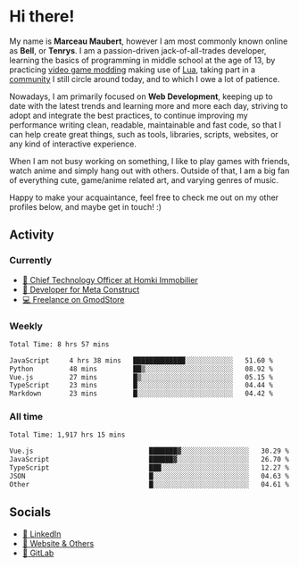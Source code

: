 # Hi there!

My name is **Marceau Maubert**, however I am most commonly known online as **Bell**, or **Tenrys**. I am a passion-driven jack-of-all-trades developer, learning the basics of programming in middle school at the age of 13, by practicing [video game modding](https://garrysmod.com) making use of [Lua](https://lua.org), taking part in a [community](https://metastruct.net) I still circle around today, and to which I owe a lot of patience.

Nowadays, I am primarily focused on **Web Development**, keeping up to date with the latest trends and learning more and more each day, striving to adopt  and integrate the best practices, to continue improving my performance writing clean, readable, maintainable and fast code, so that I can help create great things, such as tools, libraries, scripts, websites, or any kind of interactive experience.

When I am not busy working on something, I like to play games with friends, watch anime and simply hang out with others. Outside of that, I am a big fan of everything cute, game/anime related art, and varying genres of music.

Happy to make your acquaintance, feel free to check me out on my other profiles below, and maybe get in touch! :)

## Activity

### Currently

- [🏢 Chief Technology Officer at Homki Immobilier](https://homki-immobilier.com)
- [🎈 Developer for Meta Construct](https://metastruct.net)
- [💻 Freelance on GmodStore](https://www.gmodstore.com/users/Tenrys)

### Weekly
<!--START_SECTION:wakaWeekly-->

```txt
Total Time: 8 hrs 57 mins

JavaScript     4 hrs 38 mins   █████████████░░░░░░░░░░░░   51.60 %
Python         48 mins         ██▒░░░░░░░░░░░░░░░░░░░░░░   08.92 %
Vue.js         27 mins         █▒░░░░░░░░░░░░░░░░░░░░░░░   05.15 %
TypeScript     23 mins         █░░░░░░░░░░░░░░░░░░░░░░░░   04.44 %
Markdown       23 mins         █░░░░░░░░░░░░░░░░░░░░░░░░   04.42 %
```

<!--END_SECTION:wakaWeekly-->

### All time
<!--START_SECTION:wakaTotal-->

```txt
Total Time: 1,917 hrs 15 mins

Vue.js                             ███████▓░░░░░░░░░░░░░░░░░   30.29 %
JavaScript                         ██████▓░░░░░░░░░░░░░░░░░░   26.70 %
TypeScript                         ███░░░░░░░░░░░░░░░░░░░░░░   12.27 %
JSON                               █░░░░░░░░░░░░░░░░░░░░░░░░   04.63 %
Other                              █░░░░░░░░░░░░░░░░░░░░░░░░   04.61 %
```

<!--END_SECTION:wakaTotal-->

## Socials

- [👔 LinkedIn](https://www.linkedin.com/in/marceau-maubert)
- [🔗 Website & Others](https://bell.moe)
- [🦊 GitLab](https://gitlab.com/Tenrys)
